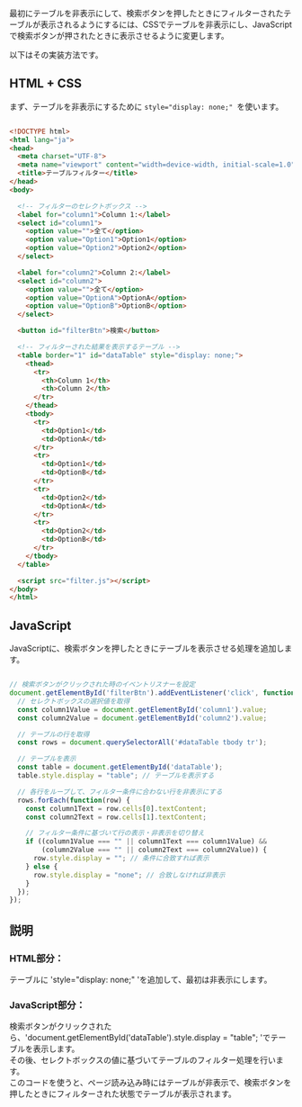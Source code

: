 最初にテーブルを非表示にして、検索ボタンを押したときにフィルターされたテーブルが表示されるようにするには、CSSでテーブルを非表示にし、JavaScriptで検索ボタンが押されたときに表示させるように変更します。

以下はその実装方法です。

## HTML + CSS
まず、テーブルを非表示にするために `style="display: none;" `を使います。

```html

<!DOCTYPE html>
<html lang="ja">
<head>
  <meta charset="UTF-8">
  <meta name="viewport" content="width=device-width, initial-scale=1.0">
  <title>テーブルフィルター</title>
</head>
<body>

  <!-- フィルターのセレクトボックス -->
  <label for="column1">Column 1:</label>
  <select id="column1">
    <option value="">全て</option>
    <option value="Option1">Option1</option>
    <option value="Option2">Option2</option>
  </select>

  <label for="column2">Column 2:</label>
  <select id="column2">
    <option value="">全て</option>
    <option value="OptionA">OptionA</option>
    <option value="OptionB">OptionB</option>
  </select>

  <button id="filterBtn">検索</button>

  <!-- フィルターされた結果を表示するテーブル -->
  <table border="1" id="dataTable" style="display: none;">
    <thead>
      <tr>
        <th>Column 1</th>
        <th>Column 2</th>
      </tr>
    </thead>
    <tbody>
      <tr>
        <td>Option1</td>
        <td>OptionA</td>
      </tr>
      <tr>
        <td>Option1</td>
        <td>OptionB</td>
      </tr>
      <tr>
        <td>Option2</td>
        <td>OptionA</td>
      </tr>
      <tr>
        <td>Option2</td>
        <td>OptionB</td>
      </tr>
    </tbody>
  </table>

  <script src="filter.js"></script>
</body>
</html>
```
## JavaScript
JavaScriptに、検索ボタンを押したときにテーブルを表示させる処理を追加します。
``` javascript

// 検索ボタンがクリックされた時のイベントリスナーを設定
document.getElementById('filterBtn').addEventListener('click', function() {
  // セレクトボックスの選択値を取得
  const column1Value = document.getElementById('column1').value;
  const column2Value = document.getElementById('column2').value;

  // テーブルの行を取得
  const rows = document.querySelectorAll('#dataTable tbody tr');

  // テーブルを表示
  const table = document.getElementById('dataTable');
  table.style.display = "table"; // テーブルを表示する

  // 各行をループして、フィルター条件に合わない行を非表示にする
  rows.forEach(function(row) {
    const column1Text = row.cells[0].textContent;
    const column2Text = row.cells[1].textContent;

    // フィルター条件に基づいて行の表示・非表示を切り替え
    if ((column1Value === "" || column1Text === column1Value) &&
        (column2Value === "" || column2Text === column2Value)) {
      row.style.display = ""; // 条件に合致すれば表示
    } else {
      row.style.display = "none"; // 合致しなければ非表示
    }
  });
});
```
## 説明
### HTML部分：

テーブルに 'style="display: none;" 'を追加して、最初は非表示にします。
### JavaScript部分：

検索ボタンがクリックされたら、'document.getElementById('dataTable').style.display = "table"; 'でテーブルを表示します。  
その後、セレクトボックスの値に基づいてテーブルのフィルター処理を行います。  
このコードを使うと、ページ読み込み時にはテーブルが非表示で、検索ボタンを押したときにフィルターされた状態でテーブルが表示されます。
